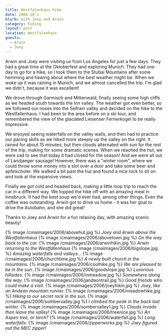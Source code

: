 ```yaml
---
title: Westfalenhaus hike
date: 2006-10-1
blurb: with Joey and Arwin
category: hiking
layout: post
location: Westfalenhaus
guests:
  - Arwin
  - Joey
---
```



Arwin and Joey were visiting us from Los Angeles for just a few days. They had a great time at the Oktoberfest and exploring Munich. They had one day to go for a hike, so I took them to the Stubai Mountains after some hemming and hawing about where the best weather might be. When we woke up it was raining in Munich, and we almost cancelled the trip. I'm glad we didn't, because it was excellent!


We drove through Garmisch and Mittenwald, finally seeing some high cliffs as we headed south towards the Inn valley. The weather got even better, so we followed our noses into the Sellrain valley and decided on the hike to the Westfallenhaus. I had been to the area before on a ski tour, and remembered the view of the glaciated Liesenser Fernerkogel to be really impressive.


We enjoyed seeing waterfalls on the valley walls, and then had to practice our pacing skills as we hiked more steeply up the valley on the right. It rained for about 15 minutes, but then clouds alternated with sun for the rest of the trip, making for some dramatic scenes. When we reached the hut, we were sad to see that today it had closed for the season! And we were all out of Landjaeger sausage! However, there was a "winter room", where we could throw some money into a slot over a door and take some beer and apfelscholer. We walked a bit past the hut and found a nice rock to sit on and look at the expansive views.


Finally we got cold and headed back, making a little loop trip to reach the car in a different way. We topped the hike off with an amazing meal in Innsbruck. It had the best soup we'd ever had, among other things. Even the coffee was outstanding. Arwin got to drive us home - it was her goal to drive the Autobahn, and she did great!


Thanks to Joey and Arwin for a fun relaxing day, with amazing scenic beauty! 



{% image /cmaimages/2006/abovehut.jpg %}
<i>Joey and Arwin above the Westfallenhaus</i>
{% image /cmaimages/2006/abovetown.jpg %}
<i>On the way back to the car.</i>
{% image /cmaimages/2006/arwinhikin.jpg %}
<i>Arwin returning to the Westfallenhaus</i>
{% image /cmaimages/2006/bigslope.jpg %}
<i>Amazing waterfalls and valleys...</i>
{% image /cmaimages/2006/churchtime.jpg %}
<i>A newly built church in the mountains.</i>
{% image /cmaimages/2006/coolhike.jpg %}
<i>We are pleased to be in the sun.</i>
{% image /cmaimages/2006/goodslope.jpg %}
<i>Luxorious hillsides.</i>
{% image /cmaimages/2006/inmeadow.jpg %}
<i>Somewhere along the way.</i>
{% image /cmaimages/2006/jandaontrail.jpg %}
<i>Good friends who could make a visit.</i>
{% image /cmaimages/2006/joeyhikin.jpg %}
<i>Joey, like an Andean mountain runner.</i>
{% image /cmaimages/2006/meadowhike.jpg %}
<i>Hiking to our secret rock in the sun.</i>
{% image /cmaimages/2006/sombervalley.jpg %}
<i>I climbed the peak in the back last winter.</i>
{% image /cmaimages/2006/sombervalley1.jpg %}
<i>Clouds invade then leave the valley!</i>
{% image /cmaimages/2006/treenice.jpg %}
<i>An Aspen tree, or larch?</i>
{% image /cmaimages/2006/waterfall.jpg %}
<i>Long waterfalls.</i>
{% image /cmaimages/2006/zipperworks.jpg %}
<i>Joey figured out the MEC zipper!</i>


